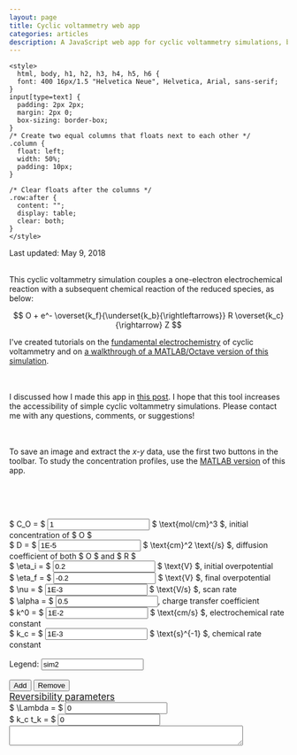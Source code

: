 ```yaml
---
layout: page
title: Cyclic voltammetry web app
categories: articles
description: A JavaScript web app for cyclic voltammetry simulations, built with plotly.js
---
```


<html lang="en">
<head>
    <link rel="stylesheet" href="https://www.w3schools.com/w3css/4/w3.css">
    <script src="https://cdn.plot.ly/plotly-latest.min.js"></script>
    <script src="https://cdnjs.cloudflare.com/ajax/libs/mathjs/3.16.3/math.min.js"></script>
    <script src="/assets/CVsim.js" type="text/javascript"></script>

    <style>
      html, body, h1, h2, h3, h4, h5, h6 {
      font: 400 16px/1.5 "Helvetica Neue", Helvetica, Arial, sans-serif;
    }
    input[type=text] {
      padding: 2px 2px;
      margin: 2px 0;
      box-sizing: border-box;
    }
    /* Create two equal columns that floats next to each other */
    .column {
      float: left;
      width: 50%;
      padding: 10px;
    }

    /* Clear floats after the columns */
    .row:after {
      content: "";
      display: table;
      clear: both;
    }
    </style>
</head>

<body>
  Last updated: May 9, 2018 <br><br>

  This cyclic voltammetry simulation couples a one-electron electrochemical
  reaction with a subsequent chemical reaction of the reduced species, as below:

  $$ O + e^- \overset{k_f}{\underset{k_b}{\rightleftarrows}} R \overset{k_c}{\rightarrow} Z $$

  I've created tutorials on the
  <a href="/cyclic_voltammetry_simulation/fundamentals.html">
  fundamental electrochemistry</a> of cyclic voltammetry and on
  <a href="/cyclic_voltammetry_simulation/simulation.html">
  a walkthrough of a MATLAB/Octave version of this simulation</a>.

  <br><br>I discussed how I made this app in
  <a href="/articles/2017/09/24/cyclic-voltammetry-web-app.html">this post</a>.
  I hope that this tool increases the accessibility of simple cyclic voltammetry simulations.
  Please contact me with any questions, comments, or suggestions!

  <br><br>
  To save an image and extract the <i>x-y</i> data, use the first two buttons
  in the toolbar.
  To study the concentration profiles, use the
  <a href="/cyclic_voltammetry_simulation/index.html">MATLAB version</a>
  of this app.

  <br><br>
  <div id="CVplot"><!-- Plotly chart will be drawn inside this DIV --></div>
  <br>
  $ C_O = $ <input type="text" id="conc" value="1"> $ \text{mol/cm}^3 $, initial concentration of $ O $ <br>
  $ D = $ <input type="text" id="D" value="1E-5"> $ \text{cm}^2 \text{/s} $, diffusion coefficient of both $ O $ and $ R $<br>
  $ \eta_i = $ <input type="text" id="etai" value="0.2"> $ \text{V} $, initial overpotential <br>
  $ \eta_f = $ <input type="text" id="etaf" value="-0.2"> $ \text{V} $, final overpotential <br>
  $ \nu = $ <input type="text" id="v" value="1E-3"> $ \text{V/s} $, scan rate <br>
  $ \alpha = $ <input type="text" id="alpha" value="0.5">, charge transfer coefficient <br>
  $ k^0 = $ <input type="text" id="k0" value="1E-2"> $ \text{cm/s} $, electrochemical rate constant <br>
  $ k_c = $ <input type="text" id="kc" value="1E-3"> $ \text{s}^{-1} $, chemical rate constant <br>
  <br>

  <div class="row">
    <div class="column">
      Legend: <input type="text" id="legend" value="sim2"> <br>
      <br>
      <button id="addDataset" class="w3-btn w3-ripple w3-green">Add</button>
      <button id="removeDataset" class="w3-btn w3-ripple w3-green">Remove</button>
    </div>
    <div class="column">
      <a href="/cyclic_voltammetry_simulation/reversibility.html"><big>Reversibility parameters</big></a><br>
      $ \Lambda = $ <input type="text" id="echemrev" value="0" class="field left" readonly><br>
      $ k_c t_k = $ <input type="text" id="chemrev" value="0" class="field left" readonly><br>
      <textarea cols="50" id="chemrevwarn" value="" class="field left" readonly style="color:#f00;"></textarea><br>
    </div>
  </div>
  <br><br>

  <script>
    CVplotID = document.getElementById('CVplot');

    // Initialize CV plot with IV curve generated using default values
    var result = CVplot();
    var xdata = result[0];
    var ydata = result[1];

    var trace1 = {
      x: xdata,
      y: ydata,
      type: 'scatter',
      mode: 'lines',
      name: 'sim1',
      line: {
        width: 3
      }
    };

    var data = [trace1];

    var layout = {
      title: 'Cyclic Voltammetry simulation: EC mechanism',
      xaxis: {
        title: 'Overpotential (V)',
        showgrid: true,
        zeroline: false
      },
      yaxis: {
        title: 'Current density (mA/cm<sup>2</sup>)',
        showgrid: true,
        zeroline: false
      },
      displaylogo: false,
      hovermode: 'closest'
    };

    Plotly.newPlot('CVplot', data, layout);

    // Add button
    document.getElementById('addDataset').addEventListener('click', function() {
      // Get legend
      legendlabel = document.getElementById('legend').value;

      // Run simulation
      var result = CVplot();
      var xdata = result[0];
      var ydata = result[1];

      var newline = {
        x: xdata,
        y: ydata,
        type: 'scatter',
        mode: 'lines',
        name: legendlabel,
        line: {
          width: 3
        }
      };

      // add data and update plot
      data.push(newline);
      Plotly.newPlot('CVplot', data, layout);

      // update legend text box
      var simnum = data.length + 1;
      document.getElementById('legend').value = 'sim' + simnum.toString();
    });

    // Remove button
    document.getElementById('removeDataset').addEventListener('click', function() {
        // remove data and update plot
        data.pop();
        Plotly.newPlot('CVplot', data, layout);

        // update legend text box
        var simnum = data.length + 1;
        document.getElementById('legend').value = 'sim' + simnum.toString();
    });

  </script>
</body>
